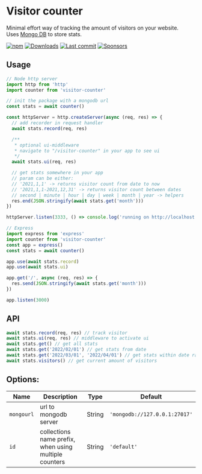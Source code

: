 # Visitor counter

Minimal effort way of tracking the amount of visitors on your website.  
Uses [Mongo DB](https://www.mongodb.com/) to store stats.

[![npm](https://img.shields.io/npm/v/visitor-counter)](https://www.npmjs.com/package/visitor-counter)
[![Downloads](https://img.shields.io/npm/dt/visitor-counter)](https://www.npmjs.com/package/visitor-counter)
[![Last commit](https://img.shields.io/github/last-commit/erikthalen/visitor-counter)](https://github.com/erikthalen/visitor-counter/commits/main)
[![Sponsors](https://img.shields.io/github/sponsors/erikthalen)](https://github.com/erikthalen)

## Usage

```js
// Node http server
import http from 'http'
import counter from 'visitor-counter'

// init the package with a mongodb url
const stats = await counter()

const httpServer = http.createServer(async (req, res) => {
  // add recorder in request handler
  await stats.record(req, res)

  /**
   * optional ui-middleware
   * navigate to "/visitor-counter" in your app to see ui
   */
  await stats.ui(req, res)

  // get stats somewhere in your app
  // param can be either:
  // '2021,1,1' -> returns visitor count from date to now
  // '2021,1,1-2021,12,31' -> returns visitor count between dates
  // second | minute | hour | day | week | month | year -> helpers
  res.end(JSON.stringify(await stats.get('month')))
})

httpServer.listen(3333, () => console.log('running on http://localhost:3333'))
```

```js
// Express
import express from 'express'
import counter from 'visitor-counter'
const app = express()
const stats = await counter()

app.use(await stats.record)
app.use(await stats.ui)

app.get('/', async (req, res) => {
  res.send(JSON.stringify(await stats.get('month')))
})

app.listen(3000)
```

## API

```js
await stats.record(req, res) // track visitor
await stats.ui(req, res) // middleware to activate ui
await stats.get() // get all stats
await stats.get('2022/02/01') // get stats from date
await stats.get('2022/03/01', '2022/04/01') // get stats within date range
await stats.visitors() // get current amount of visitors
```

## Options:

| Name       | Description                                           | Type   | Default                       |
| ---------- | ----------------------------------------------------- | ------ | ----------------------------- |
| `mongourl` | url to mongodb server                                 | String | `'mongodb://127.0.0.1:27017'` |
| `id`       | collections name prefix, when using multiple counters | String | `'default'`                   |
